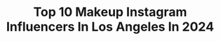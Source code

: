 ---
title: Top 10 Makeup Instagram Influencers In Los Angeles In 2024
description: >-
  Find top makeup Instagram influencers in Los Angeles in 2024. Most popular hashtags: #makeup #losangeles #makeupartist #lamodels.
platform: Instagram
hits: 715
text_top: See the top-rated Instagram profiles on inBeat.
text_bottom: Our search engine holds 715 Instagram influencers like this in Los Angeles, United States for you to work with.
profiles:
  - username: "hildduuh"
    fullname: >-
      Hilda Franco (Latina Creator)
    bio: >-
      Beauty, chatty vlogs & giggles hehe Los Angeles born & raised ☀️Salvadoreña 🇸🇻 @daletucreators 💌:hildafrancomgmt@gmail.com
    location: "United States"
    followers: 3542
    engagement: 850
    commentsToLikes: 0.283689
    id: clix7ddjg71wz0j08lkvbsydl
    verified: false
    hashtags: "#beautycreator, #latinacreator, #cleanbeauty, #grwm"
  - username: "athiiing"
    fullname: >-
      Athing Mu (uh-thing moe)
    bio: >-
      @alliancesports | @eagsports | @formulakersee
    location: "United States"
    followers: 166760
    engagement: 814
    commentsToLikes: 0.010339
    id: ck0w26w41mw870i1913954tp6
    verified: false
    hashtags: "#fashion, #makeup, #losangeles, #brandonmiller"
  - username: "patricialeofficial"
    fullname: >-
      ᴘᴀᴛʀɪᴄɪᴀ ʟᴇ
    bio: >-
      ᴍᴀᴋᴇ ᴜᴘ & ʜᴀɪʀ sᴀʟᴇs & ᴇᴅᴜᴄᴀᴛɪᴏɴ ᴇxᴇᴄᴜᴛɪᴠᴇ @genseebeauty ʟᴏs ᴀɴɢᴇʟᴇs📍 ⬇️sʜᴏᴘ ᴍʏ ғᴀᴠᴏʀɪᴛᴇ⬇️ #GoBeBeautiful #BeautyBusiness #CosmeticsProfessional
    location: "United States"
    followers: 82017
    engagement: 238
    commentsToLikes: 0.036712
    id: ckf5xk1bfvxes0j23pwfuw88k
    verified: false
    hashtags: "#skincareroutine, #luxurybrands, #makeupfree, #artist"
  - username: "annaiiix"
    fullname: >-
      •𝙰𝙽𝙽𝙰 𝚈𝚄𝚁𝙺𝙾𝚅𝙰•
    bio: >-
      𝕞𝕒: @statemgmt 🇺🇸 🥑 @littleavoxado 📍 𝕟𝕖𝕨 𝕪𝕠𝕣𝕜 / 𝕝𝕠𝕤 𝕒𝕟𝕘𝕖𝕝𝕖𝕤
    location: "United States"
    followers: 10816
    engagement: 636
    commentsToLikes: 0.067913
    id: ck5bwn8bcm0wd0i11qg4ylxi9
    verified: false
    hashtags: "#editorialphotography, #modelshoot, #lamodels, #lamodel"
  - username: "andremarie_"
    fullname: >-
      Andre • Marie
    bio: >-
      LA ✨ Makeup 🦋 Inspire others <3 Other Account: @makeupwdre 🤍
    location: "United States"
    followers: 2489
    engagement: 1301
    commentsToLikes: 0.044133
    id: ckaorvdzmowzv0i78c502inao
    verified: false
    hashtags: "#reels, #trending, #lamodels, #la"
  - username: "glammedbyiggy"
    fullname: >-
      𝐆𝐋𝐀𝐌𝐌𝐄𝐃 𝐁𝐘 𝐈𝐆𝐆𝐘
    bio: >-
      📍LA | Mobile Glam Services Enquiries: Text (831) 261-2855. TV & Film / Editorial / Red Carpet / Print / Makeup Lessons / Bodypaint #MUA #Makeupartist
    location: "United States"
    followers: 8354
    engagement: 408
    commentsToLikes: 0.016421
    id: ck14hsobebxmd0i19m4nxgcpc
    verified: false
    hashtags: "#glow, #makeuplooks, #mua, #makeupbyme"
  - username: "rosetteluve"
    fullname: >-
      Rosette
    bio: >-
      Singer/Songwriter 🎶💃🏽 Entertainer 👩🏽‍🎤 Ambassador @theperfectdermapeel Voiceover/Actress info@rosetteluve.com Content house @honeydripgirls
    location: "United States"
    followers: 43263
    engagement: 227
    commentsToLikes: 0.126606
    id: ck0tywfltockw0i198si5en98
    verified: true
    hashtags: "#comedy, #makeup, #losangeles, #sundayfunday"
  - username: "reneemadeulook"
    fullname: >-
      RENEE
    bio: >-
      Makeup Artist NYC/LA ✈️✨ @theonly.agency 🔴 Contact 📧 michael@theonly.agency #reneemadeulook 💫💄
    location: "United States"
    followers: 28845
    engagement: 214
    commentsToLikes: 0.090906
    id: ck6tsa3xr3lm30j71zyikdhxw
    verified: false
    hashtags: "#glam, #softglam, #makeup, #losangeles"
  - username: "debramacki"
    fullname: >-
      Salem MA & Los Angeles Makeup Artist
    bio: >-
      📍 October: Salem MA 📍November: Los Angeles CA ✨Luxury Makeup for photo/tv/film/events ✨Makeup Artist Classes 25+ yrs. as Celeb MUA & Glitter Witch
    location: "United States"
    followers: 50819
    engagement: 8
    commentsToLikes: 0.000000
    id: ck0w3jhivtqcn0i19dcdfssvf
    verified: false
    hashtags: "#salemmamakeupartist, #lamakeupartist, #guccibeauty, #melindamaria"
  - username: "nadiaperixo"
    fullname: >-
      N A D I A  P E R I 🦚
    bio: >-
      🇮🇷🇬🇧🇵🇱🇮🇪 born in 🇦🇺🐨 @bicoastalmgmt 📍LA Model/Content creator Beauty + Fashion || 🎗️Leukaemia survivor 📧nadiapericontact@gmail.com faves ⬇️
    location: "United States"
    followers: 27013
    engagement: 39
    commentsToLikes: 0.032036
    id: ck15q4qdz13970i1945z2p7hy
    verified: false
    hashtags: "#persian, #meshki, #lamodels, #fashioninspo"
---